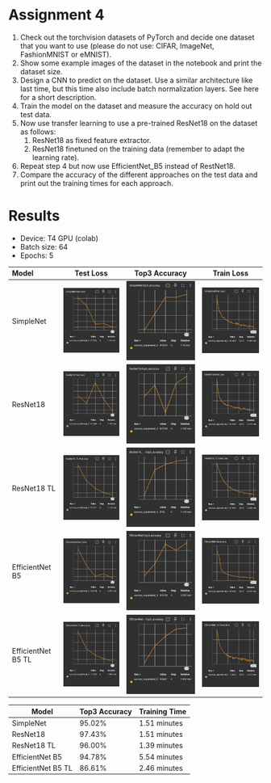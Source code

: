 # Assignment 4
1. Check out the torchvision datasets of PyTorch and decide one dataset that you want to use
(please do not use: CIFAR, ImageNet, FashionMNIST or eMNIST).
2. Show some example images of the dataset in the notebook and print the dataset size.
3. Design a CNN to predict on the dataset. Use a similar architecture like last time, but this time
also include batch normalization layers. See here for a short description.
4. Train the model on the dataset and measure the accuracy on hold out test data.
5. Now use transfer learning to use a pre-trained ResNet18 on the dataset as follows:
    1. ResNet18 as fixed feature extractor.
    2. ResNet18 finetuned on the training data (remember to adapt the learning rate).
6. Repeat step 4 but now use EfficientNet_B5 instead of RestNet18.
7. Compare the accuracy of the different approaches on the test data and print out the training
times for each approach.

# Results

* Device: T4 GPU (colab)
* Batch size: 64
* Epochs: 5

| Model              |                                                                        Test Loss                                                                        |                                                                      Top3 Accuracy                                                                      |                                                                       Train Loss                                                                        |
|:-------------------|:-------------------------------------------------------------------------------------------------------------------------------------------------------:|:-------------------------------------------------------------------------------------------------------------------------------------------------------:|:-------------------------------------------------------------------------------------------------------------------------------------------------------:|
| SimpleNet          | ![Screenshot 2025-04-21 at 18-46-42 assignment_4.ipynb - Colab.png](img%2FScreenshot%202025-04-21%20at%2018-46-42%20assignment_4.ipynb%20-%20Colab.png) | ![Screenshot 2025-04-21 at 18-46-49 assignment_4.ipynb - Colab.png](img%2FScreenshot%202025-04-21%20at%2018-46-49%20assignment_4.ipynb%20-%20Colab.png) | ![Screenshot 2025-04-21 at 18-46-56 assignment_4.ipynb - Colab.png](img%2FScreenshot%202025-04-21%20at%2018-46-56%20assignment_4.ipynb%20-%20Colab.png) |
| ResNet18           | ![Screenshot 2025-04-21 at 18-45-37 assignment_4.ipynb - Colab.png](img%2FScreenshot%202025-04-21%20at%2018-45-37%20assignment_4.ipynb%20-%20Colab.png) | ![Screenshot 2025-04-21 at 18-45-44 assignment_4.ipynb - Colab.png](img%2FScreenshot%202025-04-21%20at%2018-45-44%20assignment_4.ipynb%20-%20Colab.png) | ![Screenshot 2025-04-21 at 18-45-51 assignment_4.ipynb - Colab.png](img%2FScreenshot%202025-04-21%20at%2018-45-51%20assignment_4.ipynb%20-%20Colab.png) |
| ResNet18 TL        | ![Screenshot 2025-04-21 at 18-46-14 assignment_4.ipynb - Colab.png](img%2FScreenshot%202025-04-21%20at%2018-46-14%20assignment_4.ipynb%20-%20Colab.png) | ![Screenshot 2025-04-21 at 18-46-24 assignment_4.ipynb - Colab.png](img%2FScreenshot%202025-04-21%20at%2018-46-24%20assignment_4.ipynb%20-%20Colab.png) | ![Screenshot 2025-04-21 at 18-46-33 assignment_4.ipynb - Colab.png](img%2FScreenshot%202025-04-21%20at%2018-46-33%20assignment_4.ipynb%20-%20Colab.png) |
| EfficientNet B5    | ![Screenshot 2025-04-21 at 18-44-47 assignment_4.ipynb - Colab.png](img%2FScreenshot%202025-04-21%20at%2018-44-47%20assignment_4.ipynb%20-%20Colab.png) | ![Screenshot 2025-04-21 at 18-44-55 assignment_4.ipynb - Colab.png](img%2FScreenshot%202025-04-21%20at%2018-44-55%20assignment_4.ipynb%20-%20Colab.png) | ![Screenshot 2025-04-21 at 18-45-03 assignment_4.ipynb - Colab.png](img%2FScreenshot%202025-04-21%20at%2018-45-03%20assignment_4.ipynb%20-%20Colab.png) |
| EfficientNet B5 TL | ![Screenshot 2025-04-21 at 18-54-13 assignment_4.ipynb - Colab.png](img%2FScreenshot%202025-04-21%20at%2018-54-13%20assignment_4.ipynb%20-%20Colab.png) | ![Screenshot 2025-04-21 at 18-54-21 assignment_4.ipynb - Colab.png](img%2FScreenshot%202025-04-21%20at%2018-54-21%20assignment_4.ipynb%20-%20Colab.png) | ![Screenshot 2025-04-21 at 18-54-28 assignment_4.ipynb - Colab.png](img%2FScreenshot%202025-04-21%20at%2018-54-28%20assignment_4.ipynb%20-%20Colab.png) |

| Model              | Top3 Accuracy | Training Time |
|--------------------|---------------|---------------|
| SimpleNet          | 95.02%        | 1.51 minutes  |
| ResNet18           | 97.43%        | 1.51 minutes  |
| ResNet18 TL        | 96.00%        | 1.39 minutes  |
| EfficientNet B5    | 94.78%        | 5.54 minutes  |
| EfficientNet B5 TL | 86.61%        | 2.46 minutes  |